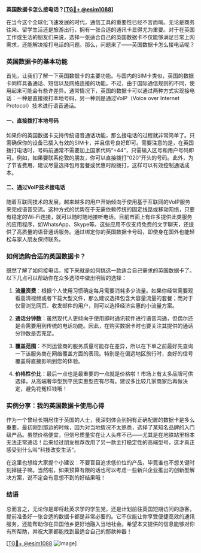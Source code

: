 **英国数据卡怎么接电话？[[TG💪+ @esim1088](https://t.me/s/esim1088)]**

在当今这个全球化飞速发展的时代，通信工具的重要性已经不言而喻。无论是商务往来、留学生活还是旅游出行，拥有一张合适的通讯卡显得尤为重要。对于在英国工作或生活的朋友们来说，选择一张适合自己的英国数据卡不仅能够满足日常上网需求，还能解决接打电话的问题。那么，问题来了——英国数据卡怎么接电话呢？

### 英国数据卡的基本功能

首先，让我们了解一下英国数据卡的主要功能。与国内的SIM卡类似，英国的数据卡同样具备通话、短信以及网络连接的功能。不过，由于国际通信规则的不同，使用起来可能会有些许差异。通常情况下，英国的数据卡可以通过两种方式实现接电话：一种是直接拨打本地号码，另一种则是通过VoIP（Voice over Internet Protocol）技术进行语音通话。

#### 一、直接拨打本地号码

如果你的英国数据卡支持传统语音通话功能，那么接电话的过程就非常简单了。只需确保你的设备已插入有效的SIM卡，并且信号良好即可。需要注意的是，在英国拨打电话时，号码前通常不需要加上国家代码“+44”，只需输入区号和用户号码即可。例如，如果要联系伦敦的朋友，你可以直接拨打“020”开头的号码。此外，为了节省费用，建议尽量选择包月套餐或优惠时段拨打，这样可以有效控制通话成本。

#### 二、通过VoIP技术接电话

随着互联网技术的发展，越来越多的用户开始倾向于使用基于互联网的VoIP服务来完成语音交流。这种方式的优势在于无需依赖传统的固定线路或移动网络，只要有稳定的Wi-Fi连接，就可以随时随地接听电话。目前市面上有许多提供此类服务的应用程序，如WhatsApp、Skype等。这些应用不仅支持免费的文字聊天，还提供了高质量的语音通话服务。通过绑定你的英国数据卡号码，即使身在国外也能轻松与家人朋友保持联系。

### 如何选购合适的英国数据卡？

既然了解了如何接电话，接下来就是如何挑选一款适合自己需求的英国数据卡了。以下几点可以帮助你在众多选项中做出明智的选择：

1. **流量资费**：根据个人使用习惯确定每月需要消耗多少流量。如果你经常需要观看高清视频或者下载大型文件，那么建议选择包含大容量流量的套餐；而对于仅需浏览网页、收发邮件的用户，则可以选择经济实惠的小流量方案。
   
2. **通话分钟数**：虽然现代人更倾向于使用即时通讯软件进行语音沟通，但偶尔还是会需要用到传统的电话功能。因此，在购买数据卡时也要关注其提供的通话分钟数是否充足。

3. **覆盖范围**：不同运营商的服务质量可能存在差异，所以在下单之前最好先查询一下该服务商在网络覆盖方面的表现。特别是在偏远地区旅行时，良好的信号覆盖将直接影响到您的体验。

4. **价格性价比**：最后一点也是最重要的一点就是价格啦！市场上有太多品牌可供选择，从高端奢华型到平民实惠型应有尽有。建议多比较几家商家后再做决定，避免花冤枉钱哦！

### 实例分享：我的英国数据卡使用心得

作为一个曾经长期居住于英国的人士，我深刻体会到拥有正确配置的数据卡是多么重要。最初刚到那边的时候，因为对当地情况不太熟悉，选择了某知名品牌的入门级产品。虽然价格便宜，但信号质量实在让人头疼不已——尤其是在地铁站里根本无法正常通话！后来经过朋友推荐改用了另一款主打稳定性的高端型号，这才真正感受到什么叫“科技改变生活”。

在这里也想给大家提个小建议：不要盲目追求低价位的产品，毕竟谁也不想关键时刻掉链子嘛。当然啦，如果预算有限的话也可以考虑一些新兴企业推出的创新型解决方案，说不定会有意想不到的好结果哦！

### 结语

总而言之，无论你是即将赴英求学的学生党，还是计划前往英国短期访问的游客，提前准备好一张合适的数据卡都是非常必要的。它不仅能让你享受便捷高效的通讯服务，还能帮助你在异国他乡更好地融入当地社会。希望本文提供的信息能够对你有所帮助，并祝大家都能找到最适合自己的那款神器！

[[TG💪+ @esim1088](https://t.me/s/esim1088) ![Image](https://i.postimg.cc/4NQfJmqS/Snipaste-2025-05-13-00-14-12.png)]